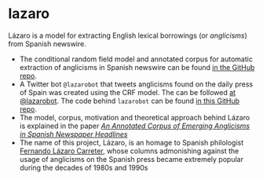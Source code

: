 # lazaro
Lázaro is a model for extracting English lexical borrowings (or *anglicisms*) from Spanish newswire. 

* The conditional random field model and annotated corpus for automatic extraction of anglicisms in Spanish newswire can be found [in the GitHub repo](https://github.com/lirondos/lazaro).
* A Twitter bot ```@lazarobot``` that tweets anglicisms found on the daily press of Spain was created using the CRF model. The can be followed [at @lazarobot](https://twitter.com/lazarobot). The code behind ```lazarobot``` can be found [in this GitHub repo](https://github.com/lirondos/lazarobot).
* The model, corpus, motivation and theoretical approach behind Lázaro is explained in the paper [*An Annotated Corpus of Emerging Anglicisms in Spanish Newspaper Headlines*](https://arxiv.org/abs/2004.02929)
* The name of this project, Lázaro, is an homage to Spanish philologist [Fernando Lázaro Carreter](https://es.wikipedia.org/wiki/Fernando_L%C3%A1zaro_Carreter), whose columns admonishing against the usage of anglicisms on the Spanish press became extremely popular during the decades of 1980s and 1990s


